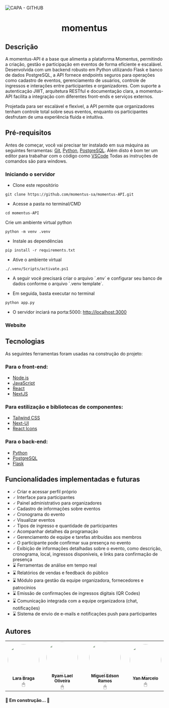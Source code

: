 ![CAPA - GITHUB](https://github.com/user-attachments/assets/9f65d5a1-9604-4685-aa7d-2ecfe42bef73)

<h1 align="center">momentus</h1>

## Descrição

A momentus-API é a base que alimenta a plataforma Momentus, permitindo a criação, gestão e participação em eventos de forma eficiente e escalável. Desenvolvida com um backend robusto em Python utilizando Flask e banco de dados PostgreSQL, a API fornece endpoints seguros para operações como cadastro de eventos, gerenciamento de usuários, controle de ingressos e interações entre participantes e organizadores.
Com suporte a autenticação JWT, arquitetura RESTful e documentação clara, a momentus-API facilita a integração com diferentes front-ends e serviços externos.

Projetada para ser escalável e flexível, a API permite que organizadores tenham controle total sobre seus eventos, enquanto os participantes desfrutam de uma experiência fluida e intuitiva.

## Pré-requisitos

Antes de começar, você vai precisar ter instalado em sua máquina as seguintes ferramentas: [Git](https://git-scm.com), [Python](https://nodejs.org/pt), [PostgreSQL](https://www.postgresql.org/). Além disto é bom ter um editor para trabalhar com o código como [VSCode](https://code.visualstudio.com) Todas as instruções de comandos são para windows.

### Iniciando o servidor
- Clone este repositório

```
git clone https://github.com/momentus-sa/momentus-API.git
```

- Acesse a pasta no terminal/CMD

```
cd momentus-API
```

Crie um ambiente virtual python

```
python -m venv .venv
```

- Instale as dependências

```
pip install -r requirements.txt
```

- Ative o ambiente virtual

```
./.venv/Scripts/activate.ps1
```

- A seguir você precisará criar o arquivo ´.env´ e configurar seu banco de dados conforme o arquivo ´.venv template´.

- Em seguida, basta executar no terminal

```
python app.py
```

- O servidor inciará na porta:5000: [http://localhost:3000](http://127.0.0.1:5000)

### Website


## Tecnologias

As seguintes ferramentas foram usadas na construção do projeto:

### Para o front-end:
- [Node.js](https://nodejs.org/en/)
- [JavaScript](https://developer.mozilla.org/pt-BR/docs/Web/JavaScript)
- [React](https://pt-br.reactjs.org/)
- [NextJS](https://reactnative.dev/)

### Para estilização e bibliotecas de componentes:
- [Tailwind CSS](https://tailwindcss.com)
- [Next-UI](https://nextui.org)
- [React Icons](https://react-icons.github.io/react-icons/)

### Para o back-end:
- [Python](https://www.python.org)
- [PostgreSQL](https://www.postgresql.org)
- [Flask](https://flask.palletsprojects.com/en/stable/)

## Funcionalidades implementadas e futuras
- 🗸 Criar e acessar perfil próprio
- 🗸 Interface para participantes
- 🗸 Painel administrativo para organizadores
- 🗸 Cadastro de informações sobre eventos
- 🗸 Cronograma do evento
- 🗸 Visualizar eventos
- 🗸 Tipos de ingresso e quantidade de participantes
- 🗸 Acompanhar detalhes da programação
- 🗸 Gerenciamento de equipe e tarefas atribuídas aos membros
- 🗸 O participante pode confirmar sua presença no evento
- 🗸 Exibição de informações detalhadas sobre o evento, como descrição, cronograma, local, ingressos disponíveis, e links para confirmação de presença
- ⌛ Ferramentas de análise em tempo real
- ⌛ Relatórios de vendas e feedback do público
- ⌛ Módulo para gestão da equipe organizadora, fornecedores e patrocínios
- ⌛ Emissão de confirmações de ingressos digitais (QR Codes)
- ⌛ Comunicação integrada com a equipe organizadora (chat, notificações)
- ⌛ Sistema de envio de e-mails e notificações push para participantes

## Autores
<table>
  <tr>
    <td align="center"><a href="https://github.com/lars-brg"><img style="border-radius: 50%;" src="https://avatars.githubusercontent.com/u/118675951?v=4" width="100px;" alt=""/><br /><sub><b>Lara Braga</b></sub></a><br />🖱
    <td align="center"><a href="https://github.com/RyamLael"><img style="border-radius: 50%;" src="https://avatars.githubusercontent.com/u/128926385?v=4" width="100px;" alt=""/><br /><sub><b>Ryam Lael Oliveira</b></sub></a><br />🖱
    <td align="center"><a href="https://github.com/Miguel-Edson"><img style="border-radius: 50%;" src="https://media.licdn.com/dms/image/v2/D4D03AQFtILnptJjTyA/profile-displayphoto-shrink_400_400/profile-displayphoto-shrink_400_400/0/1713018411022?e=1746057600&v=beta&t=2RPrLkepgdsXLmUjYzZOcYfZMQzqH1_FQ5KFw5_Zuis" width="100px;" alt=""/><br /><sub><b>Miguel Edson Ramos</b></sub></a><br />🖱
    <td align="center"><a href="https://github.com/YanMarcelo"><img style="border-radius: 50%;" src="https://avatars.githubusercontent.com/u/128822295?v=4" width="100px;" alt=""/><br /><sub><b>Yan Marcelo</b></sub></a><br />🖱
  </tr>
</table>

<h4 align="start"> 
🚧 Em construção... 🚧  
</h4>
